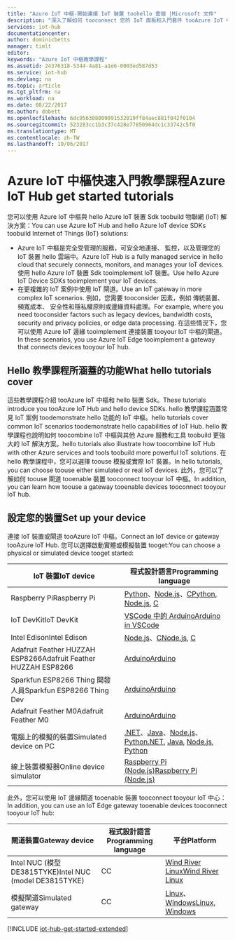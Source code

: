 ```yaml
---
title: "Azure IoT 中樞-開始連接 IoT 裝置 toohello 雲端 |Microsoft 文件"
description: "深入了解如何 tooconnect 您的 IoT 面板和入門套件 tooAzure IoT 中樞。 您的裝置可以傳送遙測 tooIoT 中樞和 IoT 中心可以監視和管理您的裝置。"
services: iot-hub
documentationcenter: 
author: dominicbetts
manager: timlt
editor: 
keywords: "Azure IoT 中樞教學課程"
ms.assetid: 24376318-5344-4a81-a1e6-0003ed587d53
ms.service: iot-hub
ms.devlang: na
ms.topic: article
ms.tgt_pltfrm: na
ms.workload: na
ms.date: 08/22/2017
ms.author: dobett
ms.openlocfilehash: 6dc956308009091532019ff84aec881f042f0104
ms.sourcegitcommit: 523283cc1b3c37c428e77850964dc1c33742c5f0
ms.translationtype: MT
ms.contentlocale: zh-TW
ms.lasthandoff: 10/06/2017
---
```

# <a name="azure-iot-hub-get-started-tutorials"></a><span data-ttu-id="8001f-105">Azure IoT 中樞快速入門教學課程</span><span class="sxs-lookup"><span data-stu-id="8001f-105">Azure IoT Hub get started tutorials</span></span>

<span data-ttu-id="8001f-106">您可以使用 Azure IoT 中樞與 hello Azure IoT 裝置 Sdk toobuild 物聯網 (IoT) 解決方案：</span><span class="sxs-lookup"><span data-stu-id="8001f-106">You can use Azure IoT Hub and hello Azure IoT device SDKs toobuild Internet of Things (IoT) solutions:</span></span>

* <span data-ttu-id="8001f-107">Azure IoT 中樞是完全受管理的服務，可安全地連接、 監控，以及管理您的 IoT 裝置 hello 雲端中。</span><span class="sxs-lookup"><span data-stu-id="8001f-107">Azure IoT Hub is a fully managed service in hello cloud that securely connects, monitors, and manages your IoT devices.</span></span> <span data-ttu-id="8001f-108">使用 hello Azure IoT 裝置 Sdk tooimplement IoT 裝置。</span><span class="sxs-lookup"><span data-stu-id="8001f-108">Use hello Azure IoT Device SDKs tooimplement your IoT devices.</span></span>
* <span data-ttu-id="8001f-109">在更複雜的 IoT 案例中使用 IoT 閘道。</span><span class="sxs-lookup"><span data-stu-id="8001f-109">Use an IoT gateway in more complex IoT scenarios.</span></span> <span data-ttu-id="8001f-110">例如，您需要 tooconsider 因素，例如 傳統裝置、 頻寬成本、 安全性和隱私權原則或邊緣資料處理。</span><span class="sxs-lookup"><span data-stu-id="8001f-110">For example, where you need tooconsider factors such as legacy devices, bandwidth costs, security and privacy policies, or edge data processing.</span></span> <span data-ttu-id="8001f-111">在這些情況下，您可以使用 Azure IoT 邊緣 tooimplement 連接裝置 tooyour IoT 中樞的閘道。</span><span class="sxs-lookup"><span data-stu-id="8001f-111">In these scenarios, you use Azure IoT Edge tooimplement a gateway that connects devices tooyour IoT hub.</span></span>

## <a name="what-hello-tutorials-cover"></a><span data-ttu-id="8001f-112">Hello 教學課程所涵蓋的功能</span><span class="sxs-lookup"><span data-stu-id="8001f-112">What hello tutorials cover</span></span>

<span data-ttu-id="8001f-113">這些教學課程介紹 tooAzure IoT 中樞和 hello 裝置 Sdk。</span><span class="sxs-lookup"><span data-stu-id="8001f-113">These tutorials introduce you tooAzure IoT Hub and hello device SDKs.</span></span> <span data-ttu-id="8001f-114">hello 教學課程涵蓋常見 IoT 案例 toodemonstrate hello 功能的 IoT 中樞。</span><span class="sxs-lookup"><span data-stu-id="8001f-114">hello tutorials cover common IoT scenarios toodemonstrate hello capabilities of IoT Hub.</span></span> <span data-ttu-id="8001f-115">hello 教學課程也說明如何 toocombine IoT 中樞與其他 Azure 服務和工具 toobuild 更強大的 IoT 解決方案。</span><span class="sxs-lookup"><span data-stu-id="8001f-115">hello tutorials also illustrate how toocombine IoT Hub with other Azure services and tools toobuild more powerful IoT solutions.</span></span> <span data-ttu-id="8001f-116">在 hello 教學課程中，您可以選擇 toouse 模擬或實際 IoT 裝置。</span><span class="sxs-lookup"><span data-stu-id="8001f-116">In hello tutorials, you can choose toouse either simulated or real IoT devices.</span></span> <span data-ttu-id="8001f-117">此外，您可以了解如何 toouse 閘道 tooenable 裝置 tooconnect tooyour IoT 中樞。</span><span class="sxs-lookup"><span data-stu-id="8001f-117">In addition, you can learn how toouse a gateway tooenable devices tooconnect tooyour IoT hub.</span></span>

## <a name="set-up-your-device"></a><span data-ttu-id="8001f-118">設定您的裝置</span><span class="sxs-lookup"><span data-stu-id="8001f-118">Set up your device</span></span>

<span data-ttu-id="8001f-119">連接 IoT 裝置或閘道 tooAzure IoT 中樞。</span><span class="sxs-lookup"><span data-stu-id="8001f-119">Connect an IoT device or gateway tooAzure IoT Hub.</span></span> <span data-ttu-id="8001f-120">您可以選擇啟動實體或模擬裝置 tooget:</span><span class="sxs-lookup"><span data-stu-id="8001f-120">You can choose a physical or simulated device tooget started:</span></span>

| <span data-ttu-id="8001f-121">IoT 裝置</span><span class="sxs-lookup"><span data-stu-id="8001f-121">IoT device</span></span>                       | <span data-ttu-id="8001f-122">程式設計語言</span><span class="sxs-lookup"><span data-stu-id="8001f-122">Programming language</span></span> |
|----------------------------------|----------------------|
| <span data-ttu-id="8001f-123">Raspberry Pi</span><span class="sxs-lookup"><span data-stu-id="8001f-123">Raspberry Pi</span></span>                     | <span data-ttu-id="8001f-124">[Python][Pi_Py]、[Node.js][Pi_Nd]、[C][Pi_C]</span><span class="sxs-lookup"><span data-stu-id="8001f-124">[Python][Pi_Py], [Node.js][Pi_Nd], [C][Pi_C]</span></span>  |
| <span data-ttu-id="8001f-125">IoT DevKit</span><span class="sxs-lookup"><span data-stu-id="8001f-125">IoT DevKit</span></span>                       | <span data-ttu-id="8001f-126">[VSCode 中的 Arduino][DevKit]</span><span class="sxs-lookup"><span data-stu-id="8001f-126">[Arduino in VSCode][DevKit]</span></span>     |
| <span data-ttu-id="8001f-127">Intel Edison</span><span class="sxs-lookup"><span data-stu-id="8001f-127">Intel Edison</span></span>                     | <span data-ttu-id="8001f-128">[Node.js][Ed_Nd]、[C][Ed_C]</span><span class="sxs-lookup"><span data-stu-id="8001f-128">[Node.js][Ed_Nd], [C][Ed_C]</span></span>    |
| <span data-ttu-id="8001f-129">Adafruit Feather HUZZAH ESP8266</span><span class="sxs-lookup"><span data-stu-id="8001f-129">Adafruit Feather HUZZAH ESP8266</span></span>  | <span data-ttu-id="8001f-130">[Arduino][Hu_Ard]</span><span class="sxs-lookup"><span data-stu-id="8001f-130">[Arduino][Hu_Ard]</span></span>              |
| <span data-ttu-id="8001f-131">Sparkfun ESP8266 Thing 開發人員</span><span class="sxs-lookup"><span data-stu-id="8001f-131">Sparkfun ESP8266 Thing Dev</span></span>       | <span data-ttu-id="8001f-132">[Arduino][Th_Ard]</span><span class="sxs-lookup"><span data-stu-id="8001f-132">[Arduino][Th_Ard]</span></span>              |
| <span data-ttu-id="8001f-133">Adafruit Feather M0</span><span class="sxs-lookup"><span data-stu-id="8001f-133">Adafruit Feather M0</span></span>              | <span data-ttu-id="8001f-134">[Arduino][M0_Ard]</span><span class="sxs-lookup"><span data-stu-id="8001f-134">[Arduino][M0_Ard]</span></span>              |
| <span data-ttu-id="8001f-135">電腦上的模擬的裝置</span><span class="sxs-lookup"><span data-stu-id="8001f-135">Simulated device on PC</span></span>           | <span data-ttu-id="8001f-136">[.NET][Sim_NET]、[Java][Sim_Jav]、[Node.js][Sim_Nd]、[Python][Sim_Pyth]</span><span class="sxs-lookup"><span data-stu-id="8001f-136">[.NET][Sim_NET], [Java][Sim_Jav], [Node.js][Sim_Nd], [Python][Sim_Pyth]</span></span> |
| <span data-ttu-id="8001f-137">線上裝置模擬器</span><span class="sxs-lookup"><span data-stu-id="8001f-137">Online device simulator</span></span>         | <span data-ttu-id="8001f-138">[Raspberry Pi (Node.js)][Ol_Sim]</span><span class="sxs-lookup"><span data-stu-id="8001f-138">[Raspberry Pi (Node.js)][Ol_Sim]</span></span> |

<span data-ttu-id="8001f-139">此外，您可以使用 IoT 邊緣閘道 tooenable 裝置 tooconnect tooyour IoT 中心：</span><span class="sxs-lookup"><span data-stu-id="8001f-139">In addition, you can use an IoT Edge gateway tooenable devices tooconnect tooyour IoT hub:</span></span>

| <span data-ttu-id="8001f-140">閘道裝置</span><span class="sxs-lookup"><span data-stu-id="8001f-140">Gateway device</span></span>               | <span data-ttu-id="8001f-141">程式設計語言</span><span class="sxs-lookup"><span data-stu-id="8001f-141">Programming language</span></span> | <span data-ttu-id="8001f-142">平台</span><span class="sxs-lookup"><span data-stu-id="8001f-142">Platform</span></span>         |
|------------------------------|----------------------|------------------|
| <span data-ttu-id="8001f-143">Intel NUC (模型 DE3815TYKE)</span><span class="sxs-lookup"><span data-stu-id="8001f-143">Intel NUC (model DE3815TYKE)</span></span> | <span data-ttu-id="8001f-144">C</span><span class="sxs-lookup"><span data-stu-id="8001f-144">C</span></span>                    | <span data-ttu-id="8001f-145">[Wind River Linux][NUC_Lnx]</span><span class="sxs-lookup"><span data-stu-id="8001f-145">[Wind River Linux][NUC_Lnx]</span></span> |
| <span data-ttu-id="8001f-146">模擬閘道</span><span class="sxs-lookup"><span data-stu-id="8001f-146">Simulated gateway</span></span>            | <span data-ttu-id="8001f-147">C</span><span class="sxs-lookup"><span data-stu-id="8001f-147">C</span></span>                    | <span data-ttu-id="8001f-148">[Linux][Sim_Lnx]、[Windows][Sim_Win]</span><span class="sxs-lookup"><span data-stu-id="8001f-148">[Linux][Sim_Lnx], [Windows][Sim_Win]</span></span> |

[!INCLUDE [iot-hub-get-started-extended](../../includes/iot-hub-get-started-extended.md)]

[Pi_Nd]: iot-hub-raspberry-pi-kit-node-get-started.md
[Pi_C]: iot-hub-raspberry-pi-kit-c-get-started.md
[Pi_Py]: iot-hub-raspberry-pi-kit-python-get-started.md
[DevKit]: iot-hub-arduino-iot-devkit-az3166-get-started.md
[Ed_Nd]: iot-hub-intel-edison-kit-node-get-started.md
[Ed_C]: iot-hub-intel-edison-kit-c-get-started.md
[Hu_Ard]: iot-hub-arduino-huzzah-esp8266-get-started.md
[Th_Ard]: iot-hub-sparkfun-esp8266-thing-dev-get-started.md
[M0_Ard]: iot-hub-adafruit-feather-m0-wifi-kit-arduino-get-started.md
[Sim_NET]: iot-hub-csharp-csharp-getstarted.md
[Sim_Jav]: iot-hub-java-java-getstarted.md
[Sim_Nd]: iot-hub-node-node-getstarted.md
[Sim_Pyth]: iot-hub-python-getstarted.md
[NUC_Lnx]: iot-hub-gateway-kit-c-lesson1-set-up-nuc.md
[Sim_Lnx]: iot-hub-linux-iot-edge-get-started.md
[Sim_Win]: iot-hub-windows-iot-edge-get-started.md
[Ol_Sim]: iot-hub-raspberry-pi-web-simulator-get-started.md
